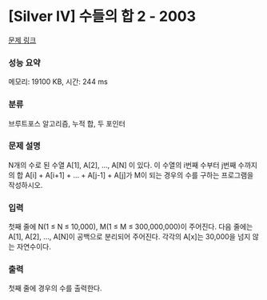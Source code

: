# [Silver IV] 수들의 합 2 - 2003 

[문제 링크](https://www.acmicpc.net/problem/2003) 

### 성능 요약

메모리: 19100 KB, 시간: 244 ms

### 분류

브루트포스 알고리즘, 누적 합, 두 포인터

### 문제 설명

<p>N개의 수로 된 수열 A[1], A[2], …, A[N] 이 있다. 이 수열의 i번째 수부터 j번째 수까지의 합 A[i] + A[i+1] + … + A[j-1] + A[j]가 M이 되는 경우의 수를 구하는 프로그램을 작성하시오.</p>

### 입력 

 <p>첫째 줄에 N(1 ≤ N ≤ 10,000), M(1 ≤ M ≤ 300,000,000)이 주어진다. 다음 줄에는 A[1], A[2], …, A[N]이 공백으로 분리되어 주어진다. 각각의 A[x]는 30,000을 넘지 않는 자연수이다.</p>

### 출력 

 <p>첫째 줄에 경우의 수를 출력한다.</p>

